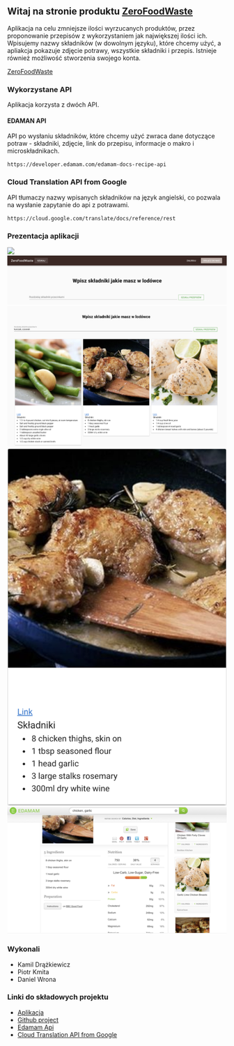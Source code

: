 ## Witaj na stronie produktu [ZeroFoodWaste](https://bai-studia.firebaseapp.com/)

Aplikacja na celu zmniejsze ilości wyrzucanych produktów, przez proponowanie przepisów z 
wykorzystaniem jak największej ilości ich. Wpisujemy nazwy składników (w dowolnym języku), które chcemy użyć,
 a apliakcja pokazuje zdjęcie potrawy, wszystkie składniki i przepis. Istnieje również możliwość stworzenia swojego konta.
 
[ZeroFoodWaste](https://bai-studia.firebaseapp.com/)
 

### Wykorzystane API

Aplikacja korzysta z dwóch API.


#### EDAMAN API


API po wysłaniu składników, które chcemy użyć zwraca dane dotyczące potraw - składniki, zdjęcie, link do przepisu, informacje o makro i microskładnikach.

```
https://developer.edamam.com/edamam-docs-recipe-api
```

### Cloud Translation API from Google

API tłumaczy nazwy wpisanych składników na język angielski, co pozwala na wysłanie zapytanie do api z potrawami.

```
https://cloud.google.com/translate/docs/reference/rest
```

### Prezentacja aplikacji


<img src="ghpscreenshots/start-page.png" style="max-width:100%;"/>
<img src="ghpscreenshots/search-page.png" style="max-width:100%;"/>
<img src="ghpscreenshots/search-page-results.png" style="max-width:100%;"/>
<img src="ghpscreenshots/result.png" style="max-width:100%;"/>
<img src="ghpscreenshots/edamam-page.png" style="max-width:100%;"/>


### Wykonali

- Kamil Drążkiewicz
- Piotr Kmita
- Daniel Wrona

### Linki do składowych projektu
- [Aplikacja](https://bai-studia.firebaseapp.com/)
- [Github project](https://github.com/piotrkmita/ZeroFoodWaste)
- [Edamam Api](https://developer.edamam.com/edamam-docs-recipe-api)
- [Cloud Translation API from Google](https://cloud.google.com/translate/docs/reference/rest)
